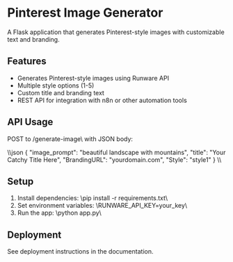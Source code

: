 ﻿# Pinterest Image Generator

A Flask application that generates Pinterest-style images with customizable text and branding.

## Features

- Generates Pinterest-style images using Runware API
- Multiple style options (1-5)
- Custom title and branding text
- REST API for integration with n8n or other automation tools

## API Usage

POST to \/generate-image\ with JSON body:

\\\json
{
  "image_prompt": "beautiful landscape with mountains",
  "title": "Your Catchy Title Here",
  "BrandingURL": "yourdomain.com",
  "Style": "style1"
}
\\\

## Setup

1. Install dependencies: \pip install -r requirements.txt\
2. Set environment variables: \RUNWARE_API_KEY=your_key\
3. Run the app: \python app.py\

## Deployment

See deployment instructions in the documentation.
